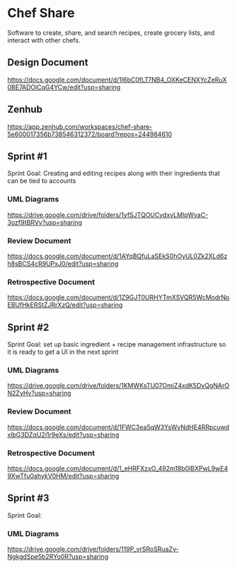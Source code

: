 # Chef Share
Software to create, share, and search recipes, create grocery lists, and interact with other chefs. 

## Design Document
https://docs.google.com/document/d/1I6bC0fLT7NB4_OXKeCENXYcZeRuX0BE7ADOlCqG4YCw/edit?usp=sharing
## Zenhub
https://app.zenhub.com/workspaces/chef-share-5e600017356b738546312372/board?repos=244984610

## Sprint \#1
Sprint Goal: Creating and editing recipes along with their ingredients that can be tied to accounts
### UML Diagrams
https://drive.google.com/drive/folders/1yfSJTQOUCydxvLMIpWvaC-3ozf9tBRVv?usp=sharing
### Review Document
https://docs.google.com/document/d/1AYqBQfuLaSEkS0hOyUL0Zk2XLd6zh8sBCS4cR9UPxJ0/edit?usp=sharing
### Retrospective Document
https://docs.google.com/document/d/1Z9GJT0URHYTmXSVQR5WcModrNoEBUfHkERStZJRrXzQ/edit?usp=sharing

## Sprint \#2
Sprint Goal: set up basic ingredient + recipe management infrastructure so it is ready to get a UI in the next sprint
### UML Diagrams
https://drive.google.com/drive/folders/1KMWKsTU07OmiZ4xdK5DvQgNArON2ZyHv?usp=sharing
### Review Document
https://docs.google.com/document/d/1FWC3ea5qW3YsWvNdHE4RRpcuwdxlbG3DZqU2i1r9eXs/edit?usp=sharing
### Retrospective Document
https://docs.google.com/document/d/1_eHRFXzxO_492m18b0lBXPwL9wE49XwTfu0ahykV0HM/edit?usp=sharing

## Sprint \#3
Sprint Goal:
### UML Diagrams
https://drive.google.com/drive/folders/119P_yrSRoSRuaZy-NgkgdSpe5b2RYo0R?usp=sharing




